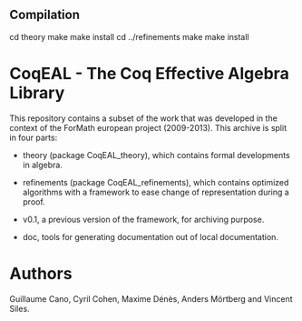 Compilation
-----------

cd theory
make
make install
cd ../refinements
make
make install

CoqEAL - The Coq Effective Algebra Library
==========================================

This repository contains a subset of the work that was developed in
the context of the ForMath european project (2009-2013).
This archive is split in four parts:

- theory (package  CoqEAL_theory), which contains  formal developments
  in algebra.

- refinements (package  CoqEAL_refinements), which  contains optimized
  algorithms with a framework to  ease change of representation during
  a proof.

- v0.1, a previous version of the framework, for archiving purpose.

- doc, tools for generating documentation out of local documentation.


Authors
=======

Guillaume Cano,  Cyril Cohen,  Maxime Dénès, Anders  Mörtberg and Vincent
Siles.